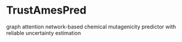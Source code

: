 # TrustAmesPred
 graph attention network-based chemical mutagenicity predictor with reliable uncertainty estimation
